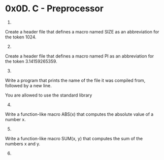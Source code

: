 0x0D. C - Preprocessor
================================================

1.
Create a header file that defines a macro named SIZE as an abbreviation for the token 1024.

2.
Create a header file that defines a macro named PI as an abbreviation for the token 3.14159265359.

3.
Write a program that prints the name of the file it was compiled from, followed by a new line.

You are allowed to use the standard library

4.
Write a function-like macro ABS(x) that computes the absolute value of a number x.

5.
Write a function-like macro SUM(x, y) that computes the sum of the numbers x and y.

6.
